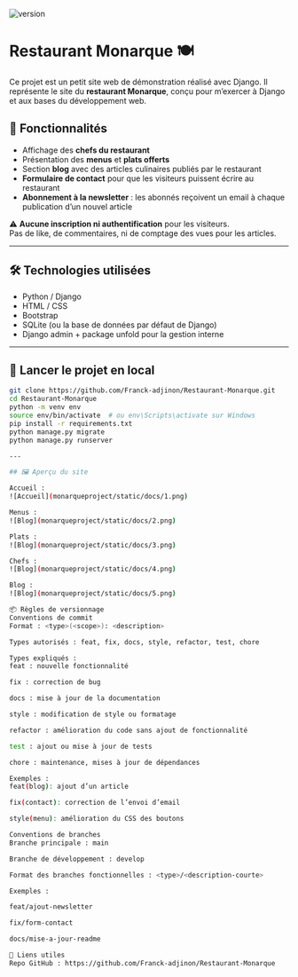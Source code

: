 ![version](https://img.shields.io/badge/version-1.0.0-green)

# Restaurant Monarque 🍽️

Ce projet est un petit site web de démonstration réalisé avec Django. Il représente le site du **restaurant Monarque**, conçu pour m’exercer à Django et aux bases du développement web.

## 🌟 Fonctionnalités

- Affichage des **chefs du restaurant**
- Présentation des **menus** et **plats offerts**
- Section **blog** avec des articles culinaires publiés par le restaurant
- **Formulaire de contact** pour que les visiteurs puissent écrire au restaurant
- **Abonnement à la newsletter** : les abonnés reçoivent un email à chaque publication d’un nouvel article

⚠️ **Aucune inscription ni authentification** pour les visiteurs.  
Pas de like, de commentaires, ni de comptage des vues pour les articles.

---

## 🛠️ Technologies utilisées

- Python / Django
- HTML / CSS
- Bootstrap 
- SQLite (ou la base de données par défaut de Django)
- Django admin + package unfold pour la gestion interne

---

## 🚀 Lancer le projet en local

```bash
git clone https://github.com/Franck-adjinon/Restaurant-Monarque.git
cd Restaurant-Monarque
python -m venv env
source env/bin/activate  # ou env\Scripts\activate sur Windows
pip install -r requirements.txt
python manage.py migrate
python manage.py runserver

---

## 🖼️ Aperçu du site

Accueil :  
![Accueil](monarqueproject/static/docs/1.png)

Menus :  
![Blog](monarqueproject/static/docs/2.png)

Plats :  
![Blog](monarqueproject/static/docs/3.png)

Chefs :  
![Blog](monarqueproject/static/docs/4.png)

Blog :  
![Blog](monarqueproject/static/docs/5.png)

📦 Règles de versionnage
Conventions de commit
Format : <type>(<scope>): <description>

Types autorisés : feat, fix, docs, style, refactor, test, chore

Types expliqués :
feat : nouvelle fonctionnalité

fix : correction de bug

docs : mise à jour de la documentation

style : modification de style ou formatage

refactor : amélioration du code sans ajout de fonctionnalité

test : ajout ou mise à jour de tests

chore : maintenance, mises à jour de dépendances

Exemples :
feat(blog): ajout d’un article

fix(contact): correction de l’envoi d’email

style(menu): amélioration du CSS des boutons

Conventions de branches
Branche principale : main

Branche de développement : develop

Format des branches fonctionnelles : <type>/<description-courte>

Exemples :

feat/ajout-newsletter

fix/form-contact

docs/mise-a-jour-readme

📎 Liens utiles
Repo GitHub : https://github.com/Franck-adjinon/Restaurant-Monarque